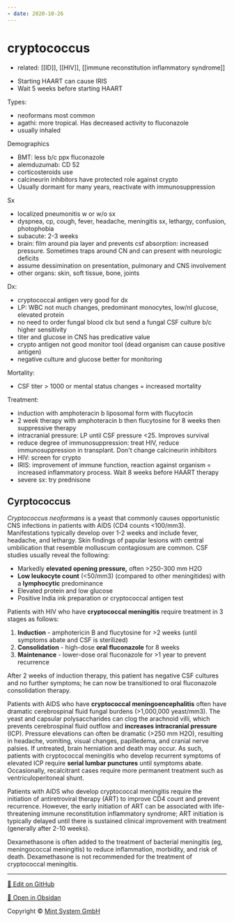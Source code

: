 ```yaml
---
- date: 2020-10-26
---
```


# cryptococcus

- related: [[ID]], [[HIV]], [[immune reconstitution inflammatory syndrome]]

<!-- Don't start HAART with which opportunistic infection with HIV -->

- Starting HAART can cause IRIS
- Wait 5 weeks before starting HAART

<!-- ignore -->

Types:
- neoformans most common
- agathi: more tropical. Has decreased activity to fluconazole
- usually inhaled

Demographics
- BMT: less b/c ppx fluconazole
- alemduzumab: CD 52 
- corticosteroids use
- calcineurin inhibitors have protected role against crypto
- Usually dormant for many years, reactivate with immunosuppression

Sx
- localized pneumonitis w or w/o sx
- dyspnea, cp, cough, fever, headache, meningitis sx, lethargy, confusion, photophobia
- subacute: 2-3 weeks
- brain: film around pia layer and prevents csf absorption: increased pressure. Sometimes traps around CN and can present with neurologic deficits
- assume dessimination on presentation, pulmonary and CNS involvement
- other organs: skin, soft tissue, bone, joints

Dx:
- cryptococcal antigen very good for dx
- LP: WBC not much changes, predominant monocytes, low/nl glucose, elevated protein
- no need to order fungal blood clx but send a fungal CSF culture b/c higher sensitivity
- titer and glucose in CNS has predicative value
- crypto antigen not good monitor tool (dead organism can cause positive antigen)
- negative culture and glucose better for monitoring

Mortality: 
- CSF titer > 1000 or mental status changes = increased mortality

Treatment:
- induction with amphoteracin b liposomal form with flucytocin 
- 2 week therapy with amphoteracin b then flucytosine for 8 weeks then suppressive therapy
- intracranial pressure: LP until CSF pressure <25. Improves survival
- reduce degree of immunosuppression: treat HIV, reduce immunosuppression in transplant. Don't change calcineurin inhibitors
- HIV: screen for crypto
- IRIS: improvement of immune function, reaction against organism = increased inflammatory process. Wait 8 weeks before HAART therapy
- severe sx: try prednisone



## Cyrptococcus

<!-- cryptococcus CSF, treatment -->

_Cryptococcus neoformans_ is a yeast that commonly causes opportunistic CNS infections in patients with AIDS (CD4 counts <100/mm3). Manifestations typically develop over 1-2 weeks and include fever, headache, and lethargy. Skin findings of papular lesions with central umbilication that resemble molluscum contagiosum are common. CSF studies usually reveal the following:

- Markedly **elevated opening pressure,** often >250-300 mm H2O
- **Low leukocyte count** (<50/mm3) (compared to other meningitides) with a **lymphocytic** predominance
- Elevated protein and low glucose
- Positive India ink preparation or cryptococcal antigen test

Patients with HIV who have **cryptococcal meningitis** require treatment in 3 stages as follows:

1. **Induction** - amphotericin B and flucytosine for >2 weeks (until symptoms abate and CSF is sterilized)
2. **Consolidation** - high-dose **oral fluconazole** for 8 weeks
3. **Maintenance** - lower-dose oral fluconazole for >1 year to prevent recurrence

After 2 weeks of induction therapy, this patient has negative CSF cultures  and no further symptoms; he can now be transitioned to oral fluconazole  consolidation therapy.

Patients with AIDS who have **cryptococcal meningoencephalitis** often have dramatic cerebrospinal fluid fungal burdens (>1,000,000 yeast/mm3). The yeast and capsular polysaccharides can clog the arachnoid villi, which prevents cerebrospinal fluid outflow and **increases intracranial pressure** (ICP). Pressure elevations can often be dramatic (>250 mm H2O), resulting in headache, vomiting, visual changes, papilledema, and  cranial nerve palsies. If untreated, brain herniation and death may  occur. As such, patients with cryptococcal meningitis who develop  recurrent symptoms of elevated ICP require **serial lumbar punctures** until symptoms abate. Occasionally, recalcitrant cases require more permanent treatment such as ventriculoperitoneal shunt.

Patients with AIDS who develop cryptococcal meningitis require the  initiation of antiretroviral therapy (ART) to improve CD4 count and  prevent recurrence. However, the early initiation of ART can be  associated with life-threatening immune reconstitution inflammatory  syndrome; ART initiation is typically delayed until there is sustained  clinical improvement with treatment (generally after 2-10 weeks).

Dexamethasone is often added to the treatment of bacterial meningitis  (eg, meningococcal meningitis) to reduce inflammation, morbidity, and  risk of death. Dexamethasone is not recommended for the treatment of  cryptococcal meningitis.

<hr>

[📝 Edit on GitHub](https://github.com/Mint-System/Knowledge/blob/master/cryptococcus.md)

[📂 Open in Obsidan](obsidian://open?vault=Knowledge%20Mint%20System&file=cryptococcus.md ':target=_self')

<footer>Copyright © <a href="https://www.mint-system.ch/">Mint System GmbH</a></footer>